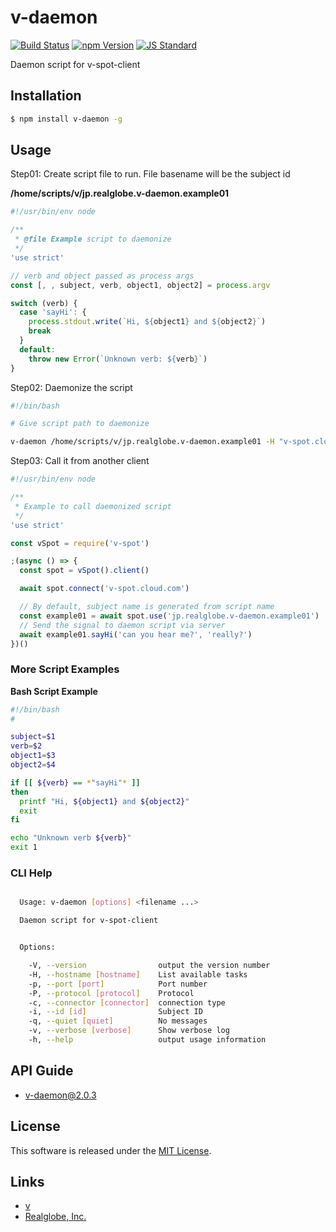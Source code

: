 v-daemon
==========

<!---
This file is generated by ape-tmpl. Do not update manually.
--->

<!-- Badge Start -->
<a name="badges"></a>

[![Build Status][bd_travis_shield_url]][bd_travis_url]
[![npm Version][bd_npm_shield_url]][bd_npm_url]
[![JS Standard][bd_standard_shield_url]][bd_standard_url]

[bd_repo_url]: https://github.com/realglobe-Inc/v-daemon
[bd_travis_url]: http://travis-ci.org/realglobe-Inc/v-daemon
[bd_travis_shield_url]: http://img.shields.io/travis/realglobe-Inc/v-daemon.svg?style=flat
[bd_travis_com_url]: http://travis-ci.com/realglobe-Inc/v-daemon
[bd_travis_com_shield_url]: https://api.travis-ci.com/realglobe-Inc/v-daemon.svg?token=
[bd_license_url]: https://github.com/realglobe-Inc/v-daemon/blob/master/LICENSE
[bd_codeclimate_url]: http://codeclimate.com/github/realglobe-Inc/v-daemon
[bd_codeclimate_shield_url]: http://img.shields.io/codeclimate/github/realglobe-Inc/v-daemon.svg?style=flat
[bd_codeclimate_coverage_shield_url]: http://img.shields.io/codeclimate/coverage/github/realglobe-Inc/v-daemon.svg?style=flat
[bd_gemnasium_url]: https://gemnasium.com/realglobe-Inc/v-daemon
[bd_gemnasium_shield_url]: https://gemnasium.com/realglobe-Inc/v-daemon.svg
[bd_npm_url]: http://www.npmjs.org/package/v-daemon
[bd_npm_shield_url]: http://img.shields.io/npm/v/v-daemon.svg?style=flat
[bd_standard_url]: http://standardjs.com/
[bd_standard_shield_url]: https://img.shields.io/badge/code%20style-standard-brightgreen.svg

<!-- Badge End -->


<!-- Description Start -->
<a name="description"></a>

Daemon script for v-spot-client

<!-- Description End -->


<!-- Overview Start -->
<a name="overview"></a>



<!-- Overview End -->


<!-- Sections Start -->
<a name="sections"></a>

<!-- Section from "doc/guides/01.Installation.md.hbs" Start -->

<a name="section-doc-guides-01-installation-md"></a>

Installation
-----

```bash
$ npm install v-daemon -g
```


<!-- Section from "doc/guides/01.Installation.md.hbs" End -->

<!-- Section from "doc/guides/02.Usage.md.hbs" Start -->

<a name="section-doc-guides-02-usage-md"></a>

Usage
---------

Step01: Create script file to run. File basename will be the subject id

**/home/scripts/v/jp.realglobe.v-daemon.example01**

```javascript
#!/usr/bin/env node

/**
 * @file Example script to daemonize
 */
'use strict'

// verb and object passed as process args
const [, , subject, verb, object1, object2] = process.argv

switch (verb) {
  case 'sayHi': {
    process.stdout.write(`Hi, ${object1} and ${object2}`)
    break
  }
  default:
    throw new Error(`Unknown verb: ${verb}`)
}
```


Step02: Daemonize the script

```bash
#!/bin/bash

# Give script path to daemonize

v-daemon /home/scripts/v/jp.realglobe.v-daemon.example01 -H "v-spot.cloud.com"
```

Step03: Call it from another client
```javascript
#!/usr/bin/env node

/**
 * Example to call daemonized script
 */
'use strict'

const vSpot = require('v-spot')

;(async () => {
  const spot = vSpot().client()

  await spot.connect('v-spot.cloud.com')

  // By default, subject name is generated from script name
  const example01 = await spot.use('jp.realglobe.v-daemon.example01')
  // Send the signal to daemon script via server
  await example01.sayHi('can you hear me?', 'really?')
})()

```


### More Script Examples

**Bash Script Example**
```bash
#!/bin/bash
#

subject=$1
verb=$2
object1=$3
object2=$4

if [[ ${verb} == *"sayHi"* ]]
then
  printf "Hi, ${object1} and ${object2}"
  exit
fi

echo "Unknown verb ${verb}"
exit 1
```


### CLI Help

```bash

  Usage: v-daemon [options] <filename ...> 

  Daemon script for v-spot-client


  Options:

    -V, --version                output the version number
    -H, --hostname [hostname]    List available tasks
    -p, --port [port]            Port number
    -P, --protocol [protocol]    Protocol
    -c, --connector [connector]  connection type
    -i, --id [id]                Subject ID
    -q, --quiet [quiet]          No messages
    -v, --verbose [verbose]      Show verbose log
    -h, --help                   output usage information

```

<!-- Section from "doc/guides/02.Usage.md.hbs" End -->

<!-- Section from "doc/guides/10.API Guide.md.hbs" Start -->

<a name="section-doc-guides-10-a-p-i-guide-md"></a>

API Guide
-----

+ [v-daemon@2.0.3](./doc/api/api.md)


<!-- Section from "doc/guides/10.API Guide.md.hbs" End -->


<!-- Sections Start -->


<!-- LICENSE Start -->
<a name="license"></a>

License
-------
This software is released under the [MIT License](https://github.com/realglobe-Inc/v-daemon/blob/master/LICENSE).

<!-- LICENSE End -->


<!-- Links Start -->
<a name="links"></a>

Links
------

+ [v][v_url]
+ [Realglobe, Inc.][realglobe,_inc__url]

[v_url]: https://github.com/realglobe-Inc/v
[realglobe,_inc__url]: http://realglobe.jp

<!-- Links End -->
